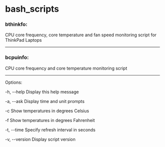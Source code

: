 # bash_scripts

### bthinkfo:
CPU core frequency, core temperature and fan speed monitoring script for ThinkPad Laptops

---

### bcpuinfo:
CPU core frequency and core temperature monitoring script

---

Options:

  -h, --help    Display this help message
  
  -a, --ask     Display time and unit prompts
  
  -c            Show temperatures in degrees Celsius
  
  -f            Show temperatures in degrees Fahrenheit
  
  -t, --time    Specify refresh interval in seconds
  
  -v, --version Display script version
  
